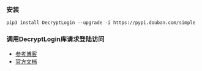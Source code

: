 ### 安装
```shell script
pip3 install DecryptLogin --upgrade -i https://pypi.douban.com/simple
```


### 调用DecryptLogin库请求登陆访问
- [参考博客](https://blog.csdn.net/qq_45414559/article/details/106005684?utm_medium=distribute.pc_category.none-task-blog-hot-12.nonecase&depth_1-utm_source=distribute.pc_category.none-task-blog-hot-12.nonecase&request_id=)
- [官方文档](https://httpsgithubcomcharlespikachudecryptlogin.readthedocs.io/zh/latest/INSTALL.html)
